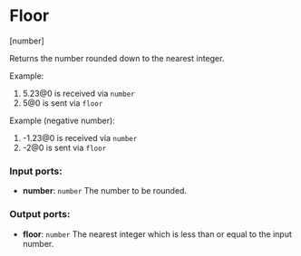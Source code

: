 # Floor

[number]

Returns the number rounded down to the nearest integer.

Example:

1. 5.23@0 is received via `number`
2. 5@0 is sent via `floor`

Example (negative number):

1. -1.23@0 is received via `number`
2. -2@0 is sent via `floor`

### Input ports:

* __number__: `number`
    The number to be rounded.



### Output ports:

* __floor__: `number`
    The nearest integer which is less than or equal to the input number.



